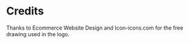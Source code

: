 # Credits

Thanks to Ecommerce Website Design and Icon-icons.com for the free drawing used in the logo.
